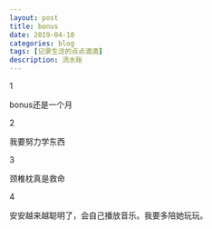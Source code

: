 ```yaml
---
layout: post
title: bonus
date: 2019-04-10
categories: blog
tags: [记录生活的点点滴滴]
description: 流水账
---
```


1 

bonus还是一个月

2

我要努力学东西

3

颈椎枕真是救命

4

安安越来越聪明了，会自己播放音乐。我要多陪她玩玩。













